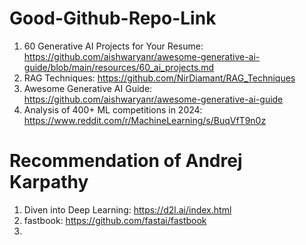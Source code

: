 # Good-Github-Repo-Link
1. 60 Generative AI Projects for Your Resume: https://github.com/aishwaryanr/awesome-generative-ai-guide/blob/main/resources/60_ai_projects.md
2. RAG Techniques: https://github.com/NirDiamant/RAG_Techniques
3. Awesome Generative AI Guide: https://github.com/aishwaryanr/awesome-generative-ai-guide
4. Analysis of 400+ ML competitions in 2024: https://www.reddit.com/r/MachineLearning/s/BuqVfT9n0z


# Recommendation of Andrej Karpathy 
1. Diven into Deep Learning: https://d2l.ai/index.html
2. fastbook: https://github.com/fastai/fastbook
3. 
